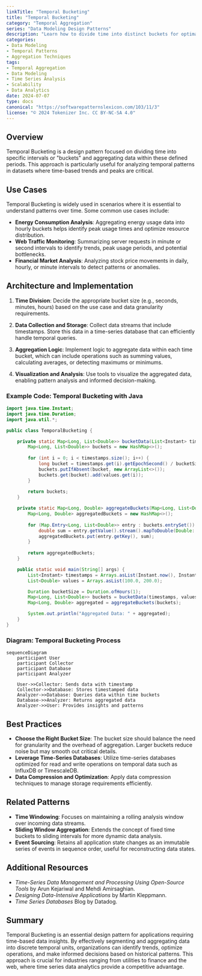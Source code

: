 ```yaml
---
linkTitle: "Temporal Bucketing"
title: "Temporal Bucketing"
category: "Temporal Aggregation"
series: "Data Modeling Design Patterns"
description: "Learn how to divide time into distinct buckets for optimal data aggregation, facilitating improved analysis of temporal patterns and trends."
categories:
- Data Modeling
- Temporal Patterns
- Aggregation Techniques
tags:
- Temporal Aggregation
- Data Modeling
- Time Series Analysis
- Scalability
- Data Analytics
date: 2024-07-07
type: docs
canonical: "https://softwarepatternslexicon.com/103/11/3"
license: "© 2024 Tokenizer Inc. CC BY-NC-SA 4.0"
---
```



## Overview 

Temporal Bucketing is a design pattern focused on dividing time into specific intervals or "buckets" and aggregating data within these defined periods. This approach is particularly useful for analyzing temporal patterns in datasets where time-based trends and peaks are critical.

## Use Cases

Temporal Bucketing is widely used in scenarios where it is essential to understand patterns over time. Some common use cases include:

- **Energy Consumption Analysis**: Aggregating energy usage data into hourly buckets helps identify peak usage times and optimize resource distribution.
- **Web Traffic Monitoring**: Summarizing server requests in minute or second intervals to identify trends, peak usage periods, and potential bottlenecks.
- **Financial Market Analysis**: Analyzing stock price movements in daily, hourly, or minute intervals to detect patterns or anomalies.

## Architecture and Implementation

1. **Time Division**: Decide the appropriate bucket size (e.g., seconds, minutes, hours) based on the use case and data granularity requirements.
   
2. **Data Collection and Storage**: Collect data streams that include timestamps. Store this data in a time-series database that can efficiently handle temporal queries.

3. **Aggregation Logic**: Implement logic to aggregate data within each time bucket, which can include operations such as summing values, calculating averages, or detecting maximums or minimums.
   
4. **Visualization and Analysis**: Use tools to visualize the aggregated data, enabling pattern analysis and informed decision-making.

### Example Code: Temporal Bucketing with Java

```java
import java.time.Instant;
import java.time.Duration;
import java.util.*;

public class TemporalBucketing {

    private static Map<Long, List<Double>> bucketData(List<Instant> timestamps, List<Double> values, Duration bucketSize) {
        Map<Long, List<Double>> buckets = new HashMap<>();
        
        for (int i = 0; i < timestamps.size(); i++) {
            long bucket = timestamps.get(i).getEpochSecond() / bucketSize.getSeconds();
            buckets.putIfAbsent(bucket, new ArrayList<>());
            buckets.get(bucket).add(values.get(i));
        }
        
        return buckets;
    }

    private static Map<Long, Double> aggregateBuckets(Map<Long, List<Double>> buckets) {
        Map<Long, Double> aggregatedBuckets = new HashMap<>();
        
        for (Map.Entry<Long, List<Double>> entry : buckets.entrySet()) {
            double sum = entry.getValue().stream().mapToDouble(Double::doubleValue).sum();
            aggregatedBuckets.put(entry.getKey(), sum);
        }
        
        return aggregatedBuckets;
    }

    public static void main(String[] args) {
        List<Instant> timestamps = Arrays.asList(Instant.now(), Instant.now().plusSeconds(3600));
        List<Double> values = Arrays.asList(100.0, 200.0);

        Duration bucketSize = Duration.ofHours(1);
        Map<Long, List<Double>> buckets = bucketData(timestamps, values, bucketSize);
        Map<Long, Double> aggregated = aggregateBuckets(buckets);

        System.out.println("Aggregated Data: " + aggregated);
    }
}
```

### Diagram: Temporal Bucketing Process

```mermaid
sequenceDiagram
    participant User
    participant Collector
    participant Database
    participant Analyzer

    User->>Collector: Sends data with timestamp
    Collector->>Database: Stores timestamped data
    Analyzer->>Database: Queries data within time buckets
    Database->>Analyzer: Returns aggregated data
    Analyzer->>User: Provides insights and patterns
```

## Best Practices

- **Choose the Right Bucket Size**: The bucket size should balance the need for granularity and the overhead of aggregation. Larger buckets reduce noise but may smooth out critical details.
- **Leverage Time-Series Databases**: Utilize time-series databases optimized for read and write operations on temporal data such as InfluxDB or TimescaleDB.
- **Data Compression and Optimization**: Apply data compression techniques to manage storage requirements efficiently.

## Related Patterns

- **Time Windowing**: Focuses on maintaining a rolling analysis window over incoming data streams.
- **Sliding Window Aggregation**: Extends the concept of fixed time buckets to sliding intervals for more dynamic data analysis.
- **Event Sourcing**: Retains all application state changes as an immutable series of events in sequence order, useful for reconstructing data states.

## Additional Resources

- *Time-Series Data Management and Processing Using Open-Source Tools* by Arun Kejariwal and Mehdi Amirsaghian.
- *Designing Data-Intensive Applications* by Martin Kleppmann.
- *Time Series Databases* Blog by Datadog.

## Summary

Temporal Bucketing is an essential design pattern for applications requiring time-based data insights. By effectively segmenting and aggregating data into discrete temporal units, organizations can identify trends, optimize operations, and make informed decisions based on historical patterns. This approach is crucial for industries ranging from utilities to finance and the web, where time series data analytics provide a competitive advantage.
